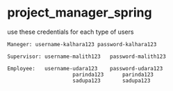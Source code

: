 # project_manager_spring

use these credentials for each type of users

    Maneger: username-kalhara123 password-kalhara123
    
    Supervisor: username-malith123   password-malith123
    
    Employee:   username-udara123    password-udara123
                         parinda123      parinda123
                         sadupa123       sadupa123
                         
